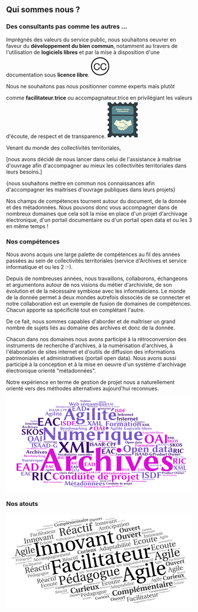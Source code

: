## Qui sommes nous ?

### Des consultants pas comme les autres ... 

Imprégnés des valeurs du service public, nous souhaitons oeuvrer en faveur du **développement du bien commun**, notamment au travers de l'utilisation de **logiciels libres** et par la mise à disposition d'une documentation sous **licence libre**.![illustration creative communs](images/illustration-CC.png)

Nous ne souhaitons pas nous positionner comme experts mais plutôt

 comme **facilitateur.trice** ou accompagnateur.trice en privilégiant les valeurs d'écoute, de respect et de transparence.            ![illustration écoute, respect, transparence](images/illustration-respect.png)

Venant du monde des collectivités territoriales, 

[nous avons décidé de nous lancer dans celui de l'assistance à maîtrise d'ouvrage afin d'accompagner au mieux les collectivités territoriales dans leurs besoins.]

{nous souhaitons mettre en commun nos connaissances afin d'accompagner les maitrises d'ouvrage publiques dans leurs projets}

Nos champs de compétences tournent autour du document, de la donnée et des métadonnées. Nous pouvons donc vous accompagner dans de nombreux domaines que cela soit la mise en place d'un projet d'archivage électronique, d'un portail documentaire ou d'un portail open data et ou les 3 en même temps !

### Nos compétences

Nous avons acquis une large palette de compétences au fil des années passées au sein de collectivités territoriales (service d'Archives et service informatique et ou les 2 :-). 

Depuis de nombreuses années, nous travaillons, collaborons, échangeons et argumentons autour de nos visions du métier d'archiviste, de son évolution et de la nécessaire symbiose avec les informaticiens. Le monde de la donnée permet à deux mondes autrefois dissociés de se connecter et notre collaboration est un exemple de fusion de domaines de compétences. Chacun apporte sa spécificité tout en complétant l'autre.

De ce fait, nous sommes capables d'aborder et de maîtriser un grand nombre de sujets liés au domaine des archives et donc de la donnée.

Chacun dans nos domaines nous avons participé à la rétroconversion des instruments de recherche d'archives, à la numérisation d'archives, à l'élaboration de sites internet et d'outils de diffusion des informations patrimoniales et administratives (portail open data). Nous avons aussi participé à la conception et à la mise en oeuvre d'un système d'archivage électronique orienté "métadonnées".

Notre expérience en terme de gestion de projet nous a naturellement orienté vers des méthodes alternatives aujourd'hui reconnues. 

![illustration d'un processus](images/nos-competences-V1-1.png)



### Nos atouts 



![illustration d'un processus](images/Nos-atouts.png)

